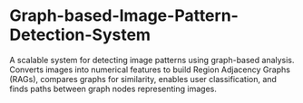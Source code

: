 # Graph-based-Image-Pattern-Detection-System
A scalable system for detecting image patterns using graph-based analysis. Converts images into numerical features to build Region Adjacency Graphs (RAGs), compares graphs for similarity, enables user classification, and finds paths between graph nodes representing images.
